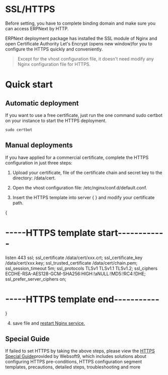 
# SSL/HTTPS

Before setting, you have to complete binding domain and make sure you can access ERPNext by HTTP.

ERPNext deployment package has installed the SSL module of Nginx and open Certificate Authority Let's Encrypt (opens new window)for you to configure the HTTPS quickly and conveniently.

>Except for the vhost configuration file, it doesn't need modify any Nginx configuration file for HTTPS.

# Quick start

## Automatic deployment

If you want to use a free certificate, just run the one command sudo certbot on your instance to start the HTTPS deployment.

```shell
sudo certbot
```

## Manual deployments

If you have applied for a commercial certificate, complete the HTTPS configuration in just three steps:

1. Upload your certificate, file of the certificate chain and secret key to the directory: /data/cert.

2. Open the vhost configuration file: /etc/nginx/conf.d/default.conf.

3. Insert the HTTPS template into server { } and modify your certificate path.

{
# -----HTTPS template start------------

listen 443 ssl;
ssl_certificate /data/cert/xxx.crt;
ssl_certificate_key /data/cert/xxx.key;
ssl_trusted_certificate /data/cert/chain.pem;
ssl_session_timeout 5m;
ssl_protocols TLSv1 TLSv1.1 TLSv1.2;
ssl_ciphers ECDHE-RSA-AES128-GCM-SHA256:HIGH:!aNULL:!MD5:!RC4:!DHE;
ssl_prefer_server_ciphers on;
# -----HTTPS template end-----------

}

4. save file and [restart Nginx service.](https://support.websoft9.com/docs/erpnext/admin-services.html)

## Special Guide

If failed to set HTTPS by taking the above steps, please view the [HTTPS Special Guide](https://support.websoft9.com/docs/faq/tech-https.html#nginx)provided by Websoft9, which includes solutions about configuring HTTPS pre-conditions, HTTPS configuration segment templates, precautions, detailed steps, troubleshooting and more
